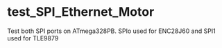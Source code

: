# test_SPI_Ethernet_Motor
Test both SPI ports on ATmega328PB. SPIo used for ENC28J60 and SPI1 used for TLE9879
